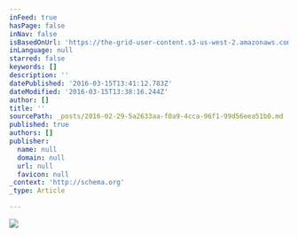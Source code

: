 ```yaml
---
inFeed: true
hasPage: false
inNav: false
isBasedOnUrl: 'https://the-grid-user-content.s3-us-west-2.amazonaws.com/7435e2a3-aafe-4214-8e71-9de9ba6eedb7.png'
inLanguage: null
starred: false
keywords: []
description: ''
datePublished: '2016-03-15T13:41:12.783Z'
dateModified: '2016-03-15T13:38:16.244Z'
author: []
title: ''
sourcePath: _posts/2016-02-29-5a2633aa-f0a9-4cca-96f1-99d56eea51b0.md
published: true
authors: []
publisher:
  name: null
  domain: null
  url: null
  favicon: null
_context: 'http://schema.org'
_type: Article

---
```

![](https://the-grid-user-content.s3-us-west-2.amazonaws.com/7435e2a3-aafe-4214-8e71-9de9ba6eedb7.png)